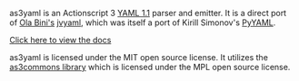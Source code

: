 as3yaml is an Actionscript 3 [YAML 1.1](http://yaml.org/spec/current.html) parser and emitter.  It is a direct port of [Ola Bini's](http://ola-bini.blogspot.com/) [jvyaml](https://jvyaml.dev.java.net/), which was itself a port of Kirill Simonov's [PyYAML](http://pyyaml.org/wiki/PyYAML).


[Click here to view the docs](http://as3yaml.googlecode.com/svn/trunk/docs/org/as3yaml/YAML.html)


as3yaml is licensed under the MIT open source license.  It utilizes the [as3commons library](http://sourceforge.net/projects/as3commons/) which is licensed under the MPL open source license.